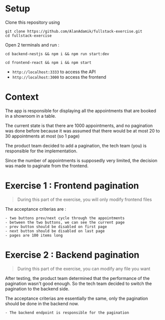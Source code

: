 # Setup

Clone this repository using
```
git clone https://github.com/AlanAdamik/fullstack-exercise.git
cd fullstack-exercise
```

Open 2 terminals and run :
```
cd backend-nestjs && npm i && npm run start:dev
```

```
cd frontend-react && npm i && npm start
```

- `http://localhost:3333` to access the API
- `http://localhost:3000` to access the frontend 

# Context

The app is responsible for displaying all the appointments that are booked in a showroom in a table.

The current state is that there are 1000 appointments, and no pagination was done before because it was assumed that there would be at most 20 to 30 appointments at most (so 1 page)

The product team decided to add a pagination, the tech team (you) is responsible for the implementation.

Since the number of appointments is supposedly very limited, the decision was made to paginate from the frontend.

# Exercise 1 : Frontend pagination

> During this part of the exercise, you will only modify frontend files

The acceptance criterias are :

    - two buttons prev/next cycle through the appointments
    - between the two buttons, we can see the current page
    - prev button should be disabled on first page
    - next button should be disabled on last page
    - pages are 100 items long
    
# Exercise 2 :  Backend pagination

> During this part of the exercise, you can modify any file you want

After testing, the product team determined that the performance of the pagination wasn't good enough.
So the tech team decided to switch the pagination to the backend side.

The acceptance criterias are essentially the same, only the pagination should be done in the backend now.

    - The backend endpoint is responsible for the pagination

